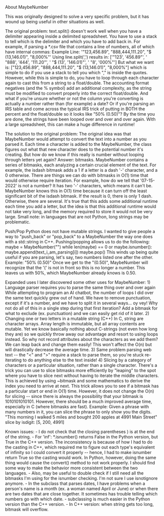 About MaybeNumber

This was originally designed to solve a very specific problem, but it has wound up being
useful in other situations as well.

The original problem:
    text.split() doesn't work well when you have a delimiter appearing inside a delimited spreadsheet.  You have
    to use a stack to tell which is the delimiter and which you have to add back in.
    For example, if parsing a *.csv file that contains a line of numbers, all of which have internal commas:
        Example Line:
            '"123,456.89", "888,444,111.20", "$ (13,146.01)", "8,000%"'
        Using line.split(',') results in:
            ['"123', '456.89"', ' "888', '444', '111.20"', ' "$ (13', '146.01)"', ' "8', '000%"']
        But what we want is:
            ["123,456.89", "888,444,111.20", "$ (13,146.01)", "8,000%"]
            which is simple to do if you use a stack to tell you which "," is inside the quotes.
    However, while this is simple to do, you have to loop through each character again to cast this from a string to a
    float/double.  The accounting format negatives (and the % symbol) add an additional complexity, as the string must be
    modified to convert properly into the correct float/double.
    And what if you're unsure whether or not the column you're converting is actually a number rather than (for example)
    a date?  Or if you're parsing an IRS table and come across the typical IRS trick of putting in BOTH the percent and the
    float/double so it looks like "50% (0.50)"?
    By the time you are done, the strings have been looped over and over and over again.  With a large spreadsheet,
    this can make a huge difference in runtime!

The solution to the original problem:
    The original idea was that MaybeNumber would attempt to convert the text into a number as you parsed it.  Each
    time a character is added to the MaybeNumber, the class figures out what that new character does to the potential
    number it's creating.
    But how do we know if this really is number without looping through letters yet again?
    Answer: bitmasks.
    MaybeNumber contains a series of bitmasks, each analyzing a certain crucial element of the text.  For example,
    the isdash bitmask adds a 1 if a letter is a dash '-' character, and a 0 otherwise.
    There are things we can do with bitmasks in O(1) time that would otherwise require iteration.  For example, how do
    we tell that '07-15-2022' is not a number?  It has two '-' characters, which means it can't be.  MaybeNumber knows
    this in O(1) time because it can turn off the least significant bit of the isdash bitmask.  If the result is 0,
    there is only 1 dash.  Otherwise, there are several.
    It's true that this adds some additional runtime each time you add a letter, but the idea is that this additional
    runtime would not take very long, and the memory required to store it would not be very large.
    Small note: in languages that are not Python, long strings may be problematic.

Push/Pop
    Python does not have mutable strings.  I wanted to give people a way to "push_back" or "pop_back" to a MaybeNumber
    the way one does with a std::string in C++.  Pushing/popping allows us to do the following:
        maybe = MaybeNumber("")
        while len(maybe) == 0 or maybe.isnumber():
            maybe.append(text_i_am_parsing[i])
        maybe.pop()
    This winds up being quite useful if you are parsing, let's say, two numbers listed one after the other.
    Example: "50% (0.50)"
    Once we get to the "(0.50)", MaybeNumber will recognize that the '(' is not in front so this is no longer
    a number.  This leaves us with 50%, which MaybeNumber already knows is 0.50.

Expanded uses
    I later discovered some other uses for MaybeNumber:
    1) Language parser requires you to parse the same thing over and over again
        While attempting to program an AI chatbot, the number of loops I did over the same text quickly grew out of
        hand.  We have to remove punctuation, except if it's a number, and we have to split it in several ways...
        oy vey!  Why not do all of this in a single step during that first iteration?  Add a bitmask for what to
        exclude (ex. punctuation) and we can easily get rid of it later.
    2) Changing one or two letters in a mutable string (C++)
        In C, string are character arrays.  Array length is immutable, but all array contents are mutable.  Yet we
        know basically nothing about C-strings (not even how long they are) so we quickly throw away our advantage
        and resort to using loops instead.
        So why not record attributes about the characters as we add them?  We can leap back and change them easily!
        This won't affect the O(n) but will drastically decrease the average time.
    3) Same problem parsing web text -- the "<" and ">" require a stack to parse them, so you're stuck re-iterating
        to do anything else to the text inside!
    4) Slicing by a category of characters or a particular situation, rather than a single character.
        There's a trick you can use to slice bitmasks more efficiently by "leaping" to the spot where you have to
        slice next without having to iterate the middle characters.  This is achieved by using ~bitmask and some
        mathematics to derive the index you need to arrive at next.
        This trick allows you to see if a bitmask has a particular start or end in O(1) time.  However, it does not
        change the O(n) for slicing -- since there is always the possibility that your bitmask is 1010101010101.
        However, there should be a much improved average time, especially in C (where bitmasks are fast).
        Example: Given a phrase with many numbers in it, you can slice the phrase to only show you the digits.
            "This morning I walked 5 miles and bought 200 apples at 4991 Main Street"
            slice by isdigit:
                [5, 200, 4991]



Known issues:
    - I do not check that the closing parentheses ) is at the end of the string.
    - For 'inf': *.isnumber() returns False in the Python version, but True in the C++ version.
        The inconsistency is because of how I had to do the casting in C++, which required me to figure out
        each type's equivalent of infinity so I could convert it properly -- hence, I had to make isnumber return
        True so the casting would work.
        In Python, however, doing the same thing would cause the convert() method to not work properly.
        I should find some way to make the behavior more consistent between the two languages.
    - Also, may be useful to double check if I still need all the bitmasks I'm using for the isnumber checking.
        I'm not sure I use isnotignore anymore.
    - In the subclass that parses dates, I have problems when a person's name is a month
        (ex. a woman named April or June) or when there are two dates that are close together.  It sometimes has
        trouble telling which numbers go with which date.
    - subclassing is much easier in the Python version than the C++ version.
    - In C++ version: when string gets too long, bitmask will overflow.










